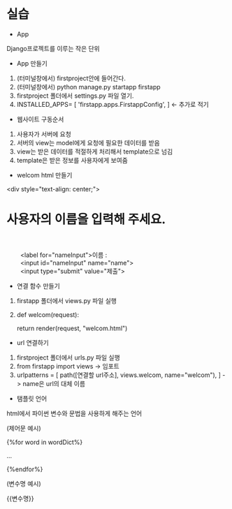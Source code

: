 # 실습

+ App 

Django프로젝트를 이루는 작은 단위

+ App 만들기

1. (터미널창에서) firstproject안에 들어간다.
2. (터미널창에서) python manage.py startapp firstapp
3. firstproject 폴더에서 settings.py 파일 열기.
4. INSTALLED_APPS= [ 'firstapp.apps.FirstappConfig', ] <- 추가로 적기



+ 웹사이트 구동순서

1. 사용자가 서버에 요청
2. 서버의 view는 model에게 요청에 필요한 데이터를 받음
3. view는 받은 데이터를 적절하게 처리해서 template으로 넘김
4. template은 받은 정보를 사용자에게 보여줌



+ welcom html 만들기

<div style="text-align: center;">
    <h1>사용자의 이름을 입력해 주세요.</h1>
    <br>
    <form>
        <label for="nameInput">이름 : </label>
        <input id="nameInput" name="name">
        <input type="submit" value="제출">
    </form>
</div>

+ 연결 함수 만들기

1. firstapp 폴더에서 views.py 파일 실행

2. def welcom(request):

     return render(request, "welcom.html")



+ url 연결하기

1. firstproject 폴더에서 urls.py 파일 실행
2. from firstapp import views -> 임포트
3. urlpatterns = [ path([연결할 url주소], views.welcom, name="welcom"), ] -> name은 url의 대체 이름



+ 탬플릿 언어 

html에서 파이썬 변수와 문법을 사용하게 해주는 언어

(제어문 예시)

{%for word in wordDict%}

...

{%endfor%}



(변수명 예시)

{{변수명}}
